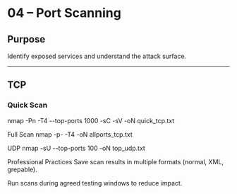 # 04 – Port Scanning

## Purpose
Identify exposed services and understand the attack surface.

---

## TCP
### Quick Scan

nmap -Pn -T4 --top-ports 1000 -sC -sV <IP> -oN quick_tcp.txt

Full Scan
nmap -p- -T4 <IP> -oN allports_tcp.txt

UDP
nmap -sU --top-ports 100 <IP> -oN top_udp.txt

Professional Practices
Save scan results in multiple formats (normal, XML, grepable).

Run scans during agreed testing windows to reduce impact.

